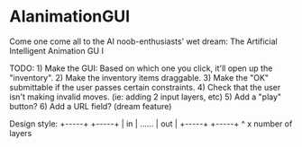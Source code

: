 # AIanimationGUI

Come one come all to the AI noob-enthusiasts' wet dream: The Artificial Intelligent Animation GU
I


TODO:
	1) Make the GUI: Based on which one you click, it'll open up the "inventory".
	2) Make the inventory items draggable.
	3) Make the "OK" submittable if the user passes certain constraints.
	4) Check that the user isn't making invalid moves. (ie: adding 2 input layers, etc)
	5) Add a "play" button?
	6) Add a URL field? (dream feature)

Design style:
	+-----+          +-----+
	| in  |  ......  | out |
	+-----+          +-----+
	            ^ x number of layers